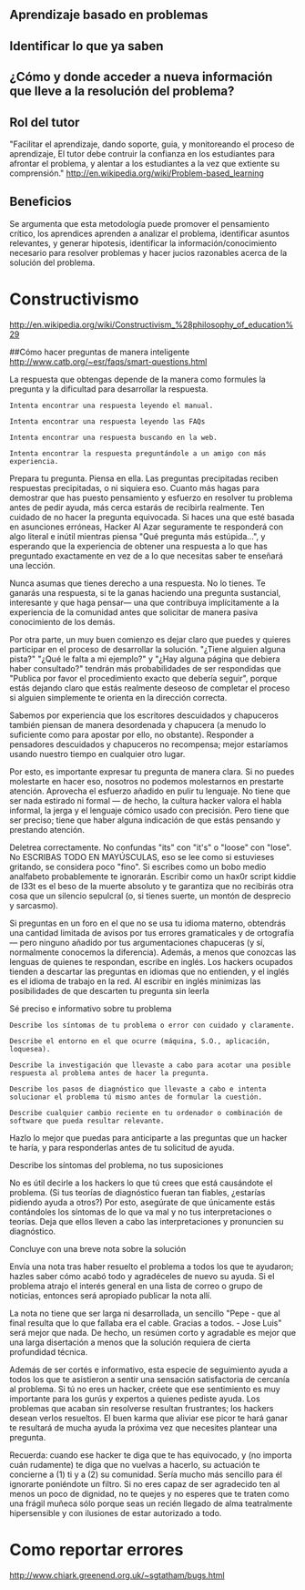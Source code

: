 ## Aprendizaje basado en problemas

## Identificar lo que ya saben

## ¿Cómo y donde acceder a nueva información que lleve a la resolución del problema?

## Rol del tutor

"Facilitar el aprendizaje, dando soporte, guia, y monitoreando el proceso de aprendizaje, El tutor debe contruir la confianza en los estudiantes para afrontar el problema, y alentar a los estudiantes a la vez que extiente su comprensión."
http://en.wikipedia.org/wiki/Problem-based_learning

## Beneficios
Se argumenta que esta metodología puede promover el pensamiento crítico, los aprendices aprenden a analizar el problema, identificar asuntos relevantes, y generar hipotesis, identificar la información/conocimiento  necesario para resolver problemas y hacer jucios razonables  acerca de la solución del problema.


# Constructivismo
http://en.wikipedia.org/wiki/Constructivism_%28philosophy_of_education%29



##Cómo hacer preguntas de manera inteligente
http://www.catb.org/~esr/faqs/smart-questions.html

La respuesta que obtengas depende de la manera como formules la pregunta y la dificultad para desarrollar la respuesta.


    Intenta encontrar una respuesta leyendo el manual.

    Intenta encontrar una respuesta leyendo las FAQs

    Intenta encontrar una respuesta buscando en la web.

    Intenta encontrar la respuesta preguntándole a un amigo con más experiencia.

Prepara tu pregunta. Piensa en ella. Las preguntas precipitadas reciben respuestas precipitadas, o ni siquiera eso. Cuanto más hagas para demostrar que has puesto pensamiento y esfuerzo en resolver tu problema antes de pedir ayuda, más cerca estarás de recibirla realmente. 
Ten cuidado de no hacer la pregunta equivocada. Si haces una que esté basada en asunciones erróneas, Hacker Al Azar seguramente te responderá con algo literal e inútil mientras piensa "Qué pregunta más estúpida...", y esperando que la experiencia de obtener una respuesta a lo que has preguntado exactamente en vez de a lo que necesitas saber te enseñará una lección.

Nunca asumas que tienes derecho a una respuesta. No lo tienes. Te ganarás una respuesta, si te la ganas haciendo una pregunta sustancial, interesante y que haga pensar— una que contribuya implícitamente a la experiencia de la comunidad antes que solicitar de manera pasiva conocimiento de los demás.

Por otra parte, un muy buen comienzo es dejar claro que puedes y quieres participar en el proceso de desarrollar la solución. "¿Tiene alguien alguna pista?" "¿Qué le falta a mi ejemplo?" y "¿Hay alguna página que debiera haber consultado?" tendrán más probabilidades de ser respondidas que "Publica por favor el procedimiento exacto que debería seguir", porque estás dejando claro que estás realmente deseoso de completar el proceso si alguien simplemente te orienta en la dirección correcta.

Sabemos por experiencia que los escritores descuidados y chapuceros también piensan de manera desordenada y chapucera (a menudo lo suficiente como para apostar por ello, no obstante). Responder a pensadores descuidados y chapuceros no recompensa; mejor estaríamos usando nuestro tiempo en cualquier otro lugar.

Por esto, es importante expresar tu pregunta de manera clara. Si no puedes molestarte en hacer eso, nosotros no podemos molestarnos en prestarte atención. Aprovecha el esfuerzo añadido en pulir tu lenguaje. No tiene que ser nada estirado ni formal — de hecho, la cultura hacker valora el habla informal, la jerga y el lenguaje cómico usado con precisión. Pero tiene que ser preciso; tiene que haber alguna indicación de que estás pensando y prestando atención.

Deletrea correctamente. No confundas "its" con "it's" o "loose" con "lose". No ESCRIBAS TODO EN MAYÚSCULAS, eso se lee como si estuvieses gritando, se considera poco "fino". Si escribes como un bobo medio analfabeto probablemente te ignorarán. Escribir como un hax0r script kiddie de l33t es el beso de la muerte absoluto y te garantiza que no recibirás otra cosa que un silencio sepulcral (o, si tienes suerte, un montón de desprecio y sarcasmo).

Si preguntas en un foro en el que no se usa tu idioma materno, obtendrás una cantidad limitada de avisos por tus errores gramaticales y de ortografía — pero ninguno añadido por tus argumentaciones chapuceras (y sí, normalmente conocemos la diferencia). Además, a menos que conozcas las lenguas de quienes te respondan, escribe en inglés. Los hackers ocupados tienden a descartar las preguntas en idiomas que no entienden, y el inglés es el idioma de trabajo en la red. Al escribir en inglés minimizas las posibilidades de que descarten tu pregunta sin leerla

Sé preciso e informativo sobre tu problema

    Describe los síntomas de tu problema o error con cuidado y claramente.

    Describe el entorno en el que ocurre (máquina, S.O., aplicación, loquesea).

    Describe la investigación que llevaste a cabo para acotar una posible respuesta al problema antes de hacer la pregunta.

    Describe los pasos de diagnóstico que llevaste a cabo e intenta solucionar el problema tú mismo antes de formular la cuestión.

    Describe cualquier cambio reciente en tu ordenador o combinación de software que pueda resultar relevante.

Hazlo lo mejor que puedas para anticiparte a las preguntas que un hacker te haría, y para responderlas antes de tu solicitud de ayuda.

Describe los síntomas del problema, no tus suposiciones

No es útil decirle a los hackers lo que tú crees que está causándote el problema. (Si tus teorías de diagnóstico fueran tan fiables, ¿estarías pidiendo ayuda a otros?) Por esto, asegúrate de que únicamente estás contándoles los síntomas de lo que va mal y no tus interpretaciones o teorías. Deja que ellos lleven a cabo las interpretaciones y pronuncien su diagnóstico.

Concluye con una breve nota sobre la solución

Envía una nota tras haber resuelto el problema a todos los que te ayudaron; hazles saber cómo acabó todo y agradéceles de nuevo su ayuda. Si el problema atrajo el interés general en una lista de correo o grupo de noticias, entonces será apropiado publicar la nota allí.

La nota no tiene que ser larga ni desarrollada, un sencillo "Pepe - que al final resulta que lo que fallaba era el cable. Gracias a todos. - Jose Luis" será mejor que nada. De hecho, un resúmen corto y agradable es mejor que una larga disertación a menos que la solución requiera de cierta profundidad técnica.

Además de ser cortés e informativo, esta especie de seguimiento ayuda a todos los que te asistieron a sentir una sensación satisfactoria de cercanía al problema. Si tú no eres un hacker, créete que ese sentimiento es muy importante para los gurús y expertos a quienes pediste ayuda. Los problemas que acaban sin resolverse resultan frustrantes; los hackers desean verlos resueltos. El buen karma que aliviar ese picor te hará ganar te resultará de mucha ayuda la próxima vez que necesites plantear una pregunta.

Recuerda: cuando ese hacker te diga que te has equivocado, y (no importa cuán rudamente) te diga que no vuelvas a hacerlo, su actuación te concierne a (1) ti y a (2) su comunidad. Sería mucho más sencillo para él ignorarte poniéndote un filtro. Si no eres capaz de ser agradecido ten al menos un poco de dignidad, no te quejes y no esperes que te traten como una frágil muñeca sólo porque seas un recién llegado de alma teatralmente hipersensible y con ilusiones de estar autorizado a todo. 


# Como reportar errores
http://www.chiark.greenend.org.uk/~sgtatham/bugs.html
